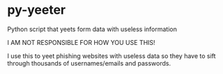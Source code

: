 # py-yeeter
Python script that yeets form data with useless information

I AM NOT RESPONSIBLE FOR HOW YOU USE THIS!

I use this to yeet phishing websites with useless data so they have to sift through thousands of usernames/emails and passwords.


